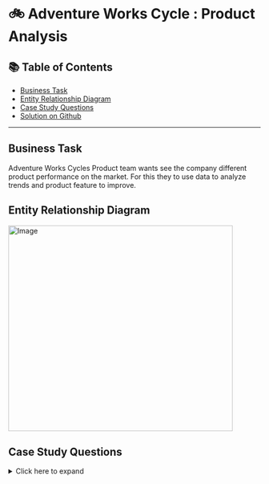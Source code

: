 # :bike: Adventure Works Cycle : Product Analysis


## 📚 Table of Contents
- [Business Task](#business-task)
- [Entity Relationship Diagram](#entity-relationship-diagram)
- [Case Study Questions](#case-study-questions)
- [Solution on Github](https://github.com/coumbacoulibaly/AdventureWorksCycles/blob/master/Product%20Analysis/Solution.md)


***

## Business Task
Adventure Works Cycles Product team wants see the company different product performance on the market. For this they to use data to analyze trends and product feature to improve. 

## Entity Relationship Diagram
<img src="https://user-images.githubusercontent.com/119062221/212026442-a0f1a523-e532-4698-8483-239a20069241.jpg" alt="Image" width="448" height="410" >

## Case Study Questions


<details>
<summary>
Click here to expand  
</summary>

1. How many product do we manufacture?
2. How many product do we have by category? by sub-category?
3. How many product do we have by productline? by style? by class?
4. What are the product that aren't sell by the company anymore?
5. How many product model do we have?
6. What is the average cost of product? by category? by sub-category? by productline? by style? by class?
7. What is the average listing price of product? by category? by sub-category? by productline? by style? by class?
8. How many product did we sell through our channels (physical stores, marketing, online stores, refferals)?
9. How many purchase do we have by product during the year?
10. How many purchase do we have by product during the year?
11. Which products are the most purchase by customers? (Same question for category, sub-category, productline, style and class)
12. What is the total revenue by each? by category? by sub-category? by productline? by style? by class?

</details>

